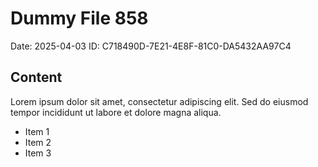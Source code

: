 # Dummy File 858

Date: 2025-04-03
ID: C718490D-7E21-4E8F-81C0-DA5432AA97C4

## Content

Lorem ipsum dolor sit amet, consectetur adipiscing elit.
Sed do eiusmod tempor incididunt ut labore et dolore magna aliqua.

* Item 1
* Item 2
* Item 3
